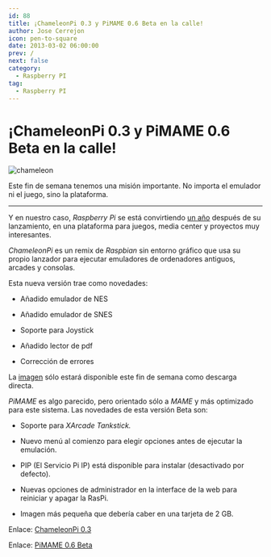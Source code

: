 ```yaml
---
id: 88
title: ¡ChameleonPi 0.3 y PiMAME 0.6 Beta en la calle!
author: Jose Cerrejon
icon: pen-to-square
date: 2013-03-02 06:00:00
prev: /
next: false
category:
  - Raspberry PI
tag:
  - Raspberry PI
---
```


# ¡ChameleonPi 0.3 y PiMAME 0.6 Beta en la calle!

![chameleon](/images/chameleon.jpg)

Este fin de semana tenemos una misión importante. No importa el emulador ni el juego, sino la plataforma.

- - -
Y en nuestro caso, *Raspberry Pi* se está convirtiendo [un año](http://www.raspberrypi.org/archives/3375) después de su lanzamiento, en una plataforma para juegos, media center y proyectos muy interesantes.

*ChameleonPi* es un remix de *Raspbian* sin entorno gráfico que usa su propio lanzador para ejecutar emuladores de ordenadores antiguos, arcades y consolas.

Esta nueva versión trae como novedades:

* Añadido emulador de NES

* Añadido emulador de SNES

* Soporte para Joystick

* Añadido lector de pdf

* Corrección de errores

La [imagen](http://chameleon.enging.com/chameleon.v03.img.bz2) sólo estará disponible este fin de semana como descarga directa.

*PiMAME* es algo parecido, pero orientado sólo a *MAME* y más optimizado para este sistema. Las novedades de esta versión Beta son:

* Soporte para *XArcade Tankstick.*

* Nuevo menú al comienzo para elegir opciones antes de ejecutar la emulación.

* PIP (El Servicio Pi IP) está disponible para instalar (desactivado por defecto).

* Nuevas opciones de administrador en la interface de la web para reiniciar y apagar la RasPi.
 
* Imagen más pequeña que debería caber en una tarjeta de 2 GB.

Enlace: [ChameleonPi 0.3](http://chameleon.enging.com/?q=node/68)

Enlace: [PiMAME 0.6 Beta](http://blog.sheasilverman.com/pimame-raspberry-pi-os-download/)